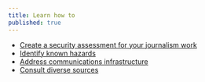 ```yaml
---
title: Learn how to
published: true
---
```

* [Create a security assessment for your journalism work](topics/understand-2-security/1-your-security/3-1-learn.md)
* [Identify known hazards](topics/understand-2-security/1-your-security/3-1-learn.md)
* [Address communications infrastructure](topics/understand-2-security/1-your-security/3-2-learn.md)
* [Consult diverse sources](topics/understand-2-security/1-your-security/3-1-learn.md)
